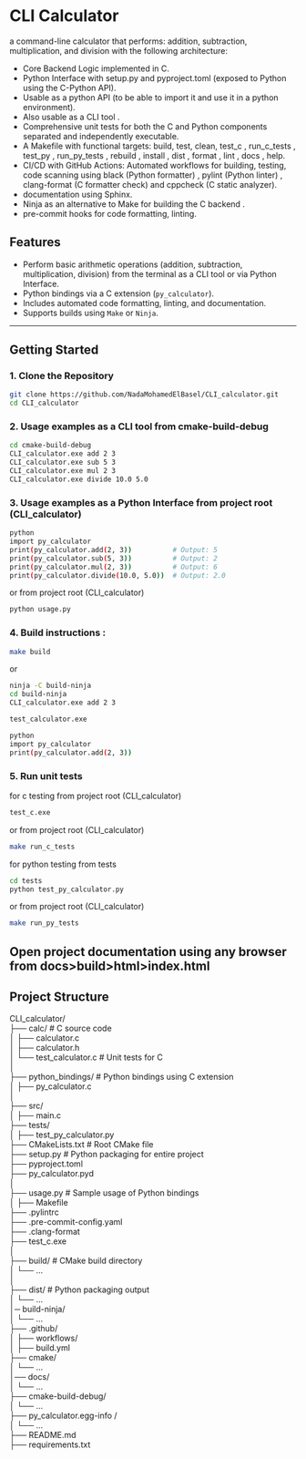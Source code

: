 # CLI Calculator

a command-line calculator that performs: addition, subtraction, multiplication, and division with the following architecture:  
- Core Backend Logic implemented in C.  
- Python Interface with setup.py and pyproject.toml (exposed to Python using the C-Python API).   
- Usable as a python API (to be able to import it and use it in a python environment).   
- Also usable as a CLI tool .  
- Comprehensive unit tests for both the C and Python components separated and independently executable.  
- A Makefile with functional targets: build, test, clean, test_c , run_c_tests , test_py , run_py_tests , rebuild , install , dist , format , lint , docs , help.   
- CI/CD with GitHub Actions: Automated workflows for building, testing, code scanning using black (Python formatter) , pylint (Python linter) , clang-format (C formatter check) and cppcheck (C static analyzer).  
- documentation using Sphinx.  
- Ninja as an alternative to Make for building the C backend  .
- pre-commit hooks for code formatting, linting.


## Features

- Perform basic arithmetic operations (addition, subtraction, multiplication, division) from the terminal as a CLI tool or via Python Interface.
- Python bindings via a C extension (`py_calculator`).
- Includes automated code formatting, linting, and documentation.
- Supports builds using `Make` or `Ninja`.

---

## Getting Started

### 1. Clone the Repository

```bash
git clone https://github.com/NadaMohamedElBasel/CLI_calculator.git
cd CLI_calculator
```
### 2. Usage examples as a CLI tool from cmake-build-debug  
```bash
cd cmake-build-debug
CLI_calculator.exe add 2 3
CLI_calculator.exe sub 5 3
CLI_calculator.exe mul 2 3
CLI_calculator.exe divide 10.0 5.0
```
### 3. Usage examples as a Python Interface from project root (CLI_calculator) 
```bash
python
import py_calculator
print(py_calculator.add(2, 3))          # Output: 5
print(py_calculator.sub(5, 3))          # Output: 2 
print(py_calculator.mul(2, 3))          # Output: 6
print(py_calculator.divide(10.0, 5.0))  # Output: 2.0
```
or from project root (CLI_calculator) 
```bash
python usage.py 
```
### 4. Build instructions :  
```bash
make build 
```
or  
```bash
ninja -C build-ninja 
cd build-ninja 
CLI_calculator.exe add 2 3

test_calculator.exe 

python
import py_calculator
print(py_calculator.add(2, 3))
```  
### 5. Run unit tests  
for c testing from project root (CLI_calculator)
```bash
test_c.exe 
```
or from project root (CLI_calculator)
```bash
make run_c_tests
```
for python testing from tests 
```bash
cd tests
python test_py_calculator.py 
```
or from project root (CLI_calculator)
```bash
make run_py_tests
```
## Open project documentation using any browser from docs>build>html>index.html    
## Project Structure 
CLI_calculator/  
├── calc/                          # C source code  
│   ├── calculator.c  
│   ├── calculator.h  
│   └── test_calculator.c         # Unit tests for C  
│  
├── python_bindings/              # Python bindings using C extension  
│   ├── py_calculator.c                     
│  
├── src/               
│   ├── main.c  
├── tests/                
│   ├── test_py_calculator.py                     
├── CMakeLists.txt                # Root CMake file  
├── setup.py                      # Python packaging for entire project  
├── pyproject.toml  
├── py_calculator.pyd  
│    
├── usage.py                      # Sample usage of Python bindings  
│ 
├── Makefile  
├── .pylintrc  
├── .pre-commit-config.yaml    
├── .clang-format    
├── test_c.exe    
│  
├── build/                        # CMake build directory   
│   └── ...    
│  
├── dist/                         # Python packaging output   
│   └── ...    
│─ build-ninja/  
│   └── ...  
├── .github/                             
│   ├── workflows/    
│        ├── build.yml    
├── cmake/                            
│   └── ...    
│── docs/                             
│   └── ...     
├── cmake-build-debug/                              
│   └── ...   
├── py_calculator.egg-info  /                              
│   └── ...  
├── README.md   
├── requirements.txt  
   


